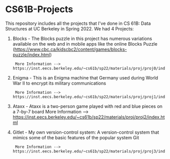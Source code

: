 # CS61B-Projects
This repository includes all the projects that I've done in CS 61B: Data Structures at UC Berkeley in Spring 2022. We had 4 Projects:

1. Blocks - The Blocks puzzle in this project has numerous variations available on the web and in mobile apps like the online Blocks Puzzle (https://www.cbc.ca/kidscbc2/content/games/blocks-puzzle/index.html)

    	More Information --> https://inst.eecs.berkeley.edu/~cs61b/sp22/materials/proj/proj0/index.html
    

2. Enigma - This is an Enigma machine that Germany used during World War II to encrypt its military communications 

    	More Information --> https://inst.eecs.berkeley.edu/~cs61b/sp22/materials/proj/proj1/index.html
    
    
3. Ataxx - Ataxx is a two-person game played with red and blue pieces on a 7-by-7 board 
    	More Information --> https://inst.eecs.berkeley.edu/~cs61b/sp22/materials/proj/proj2/index.html
    

4. Gitlet - My own version-control system: A version-control system that mimics some of the basic features of the popular system Git 

    	More Information -->  https://inst.eecs.berkeley.edu/~cs61b/sp22/materials/proj/proj3/index.html
